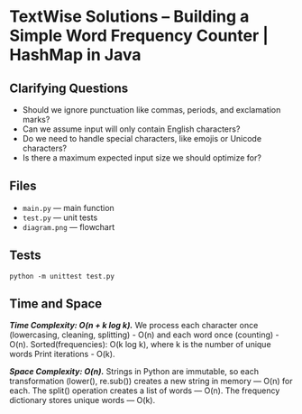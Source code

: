 # TextWise Solutions – Building a Simple Word Frequency Counter | HashMap in Java

## Clarifying Questions

* Should we ignore punctuation like commas, periods, and exclamation marks?
* Can we assume input will only contain English characters?
* Do we need to handle special characters, like emojis or Unicode characters?
* Is there a maximum expected input size we should optimize for?

## Files

- `main.py` — main function
- `test.py` — unit tests
- `diagram.png` — flowchart

## Tests

```
python -m unittest test.py
```

## Time and Space 

***Time Complexity: O(n + k log k).*** 
We process each character once (lowercasing, cleaning, splitting) - O(n) and each word once (counting) - O(n). 
Sorted(frequencies): O(k log k), where k is the number of unique words
Print iterations - O(k).

***Space Complexity: O(n).***
Strings in Python are immutable, so each transformation (lower(), re.sub()) creates a new string in memory — O(n) for each.
The split() operation creates a list of words — O(n).
The frequency dictionary stores unique words — O(k).